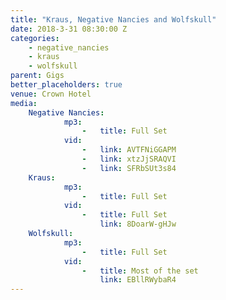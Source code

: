 ```yaml
---
title: "Kraus, Negative Nancies and Wolfskull"
date: 2018-3-31 08:30:00 Z
categories:
    - negative_nancies
    - kraus
    - wolfskull
parent: Gigs
better_placeholders: true
venue: Crown Hotel
media:
    Negative Nancies:
            mp3:
                -   title: Full Set
            vid:
                -   link: AVTFNiGGAPM
                -   link: xtzJjSRAQVI
                -   link: SFRbSUt3s84
    Kraus:
            mp3:
                -   title: Full Set
            vid:
                -   title: Full Set
                    link: 8DoarW-gHJw
    Wolfskull:
            mp3:
                -   title: Full Set
            vid:
                -   title: Most of the set
                    link: EBllRWybaR4
---
```

